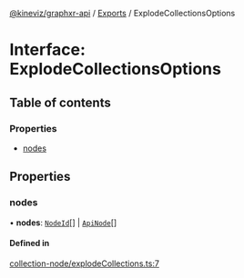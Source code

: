 [@kineviz/graphxr-api](../README.md) / [Exports](../modules.md) / ExplodeCollectionsOptions

# Interface: ExplodeCollectionsOptions

## Table of contents

### Properties

- [nodes](ExplodeCollectionsOptions.md#nodes)

## Properties

### nodes

• **nodes**: [`NodeId`](../modules.md#nodeid)[] \| [`ApiNode`](../classes/ApiNode.md)[]

#### Defined in

[collection-node/explodeCollections.ts:7](https://bitbucket.org/kineviz/graphxr-api/src/c752a8c/src/collection-node/explodeCollections.ts#lines-7)
